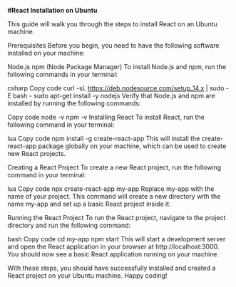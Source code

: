 **#React Installation on Ubuntu**

This guide will walk you through the steps to install React on an Ubuntu machine.

Prerequisites
Before you begin, you need to have the following software installed on your machine:

Node.js
npm (Node Package Manager)
To install Node.js and npm, run the following commands in your terminal:

csharp
Copy code
curl -sL https://deb.nodesource.com/setup_14.x | sudo -E bash -
sudo apt-get install -y nodejs
Verify that Node.js and npm are installed by running the following commands:

Copy code
node -v
npm -v
Installing React
To install React, run the following command in your terminal:

lua
Copy code
npm install -g create-react-app
This will install the create-react-app package globally on your machine, which can be used to create new React projects.

Creating a React Project
To create a new React project, run the following command in your terminal:

lua
Copy code
npx create-react-app my-app
Replace my-app with the name of your project. This command will create a new directory with the name my-app and set up a basic React project inside it.

Running the React Project
To run the React project, navigate to the project directory and run the following command:

bash
Copy code
cd my-app
npm start
This will start a development server and open the React application in your browser at http://localhost:3000. You should now see a basic React application running on your machine.

With these steps, you should have successfully installed and created a React project on your Ubuntu machine. Happy coding!
